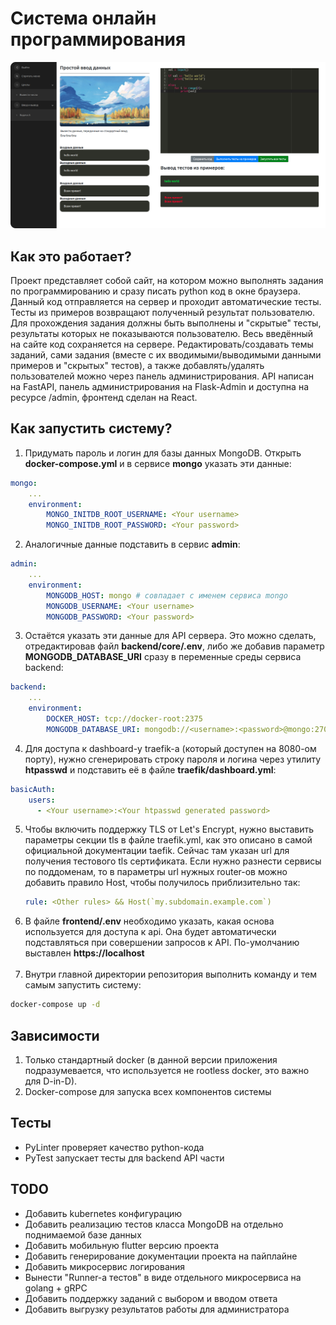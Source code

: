 # Система онлайн программирования
![Alt Text](assets/main.png)


## Как это работает?
Проект представляет собой сайт, на котором можно выполнять задания по программированию и сразу писать
python код в окне браузера. Данный код отправляется на сервер и проходит автоматические тесты. Тесты
из примеров возвращают полученный результат пользователю. Для прохождения задания должны 
быть выполнены и "скрытые" тесты, результаты которых не показываются пользователю. Весь введённый
на сайте код сохраняется на сервере. Редактировать/создавать темы заданий, сами задания (вместе с их
вводимыми/выводимыми данными примеров и "скрытых" тестов), а также добавлять/удалять пользователей
можно через панель администрирования. API написан на FastAPI, панель администрирования на 
Flask-Admin и доступна на ресурсе /admin, фронтенд сделан на React.


## Как запустить систему?
1. Придумать пароль и логин для базы данных MongoDB. Открыть **docker-compose.yml** и в сервисе **mongo**
указать эти данные:
```yaml
mongo:
    ...
    environment:
        MONGO_INITDB_ROOT_USERNAME: <Your username>
        MONGO_INITDB_ROOT_PASSWORD: <Your password>
```

2. Аналогичные данные подставить в сервис **admin**:
```yaml
admin:
    ...
    environment:
        MONGODB_HOST: mongo # совпадает с именем сервиса mongo 
        MONGODB_USERNAME: <Your username>
        MONGODB_PASSWORD: <Your password>
```

3. Остаётся указать эти данные для API сервера. Это можно сделать, отредактировав файл **backend/core/.env**,
либо же добавив параметр **MONGODB_DATABASE_URI** сразу в переменные среды сервиса backend:
```yaml
backend:
    ...
    environment:
        DOCKER_HOST: tcp://docker-root:2375
        MONGODB_DATABASE_URI: mongodb://<username>:<password>@mongo:27017/?authSource=admin
```

4. Для доступа к dashboard-у traefik-а (который доступен на 8080-ом порту), нужно сгенерировать
   строку пароля и логина через утилиту **htpasswd** и подставить её в файле **traefik/dashboard.yml**:
```yaml
basicAuth:
    users:
      - <Your username>:<Your htpasswd generated password>
```

5. Чтобы включить поддержку TLS от Let's Encrypt, нужно выставить параметры секции tls в файле traefik.yml,
как это описано в самой официальной документации taefik. Сейчас там указан url для получения тестового
  tls сертификата. Если нужно разнести сервисы по поддоменам, то в параметры url нужных router-ов 
  можно добавить правило Host, чтобы получилось приблизительно так:
   ```yaml
   rule: <Other rules> && Host(`my.subdomain.example.com`)
   ```
6. В файле **frontend/.env** необходимо указать, какая основа используется для доступа к api. Она будет
автоматически подставляться при совершении запросов к API. По-умолчанию выставлен **https://localhost**
<br><br/>
7. Внутри главной директории репозитория выполнить команду и тем самым запустить систему:
```bash
docker-compose up -d
```

 ## Зависимости
1. Только стандартный docker (в данной версии приложения подразумевается, что используется не
 rootless docker, это важно для D-in-D).
 2. Docker-compose для запуска всех компонентов системы

## Тесты
* PyLinter проверяет качество python-кода
* PyTest запускает тесты для backend API части 

## TODO
* Добавить kubernetes конфигурацию
* Добавить реализацию тестов класса MongoDB на отдельно поднимаемой базе данных
* Добавить мобильную flutter версию проекта
* Добавить генерирование документации проекта на пайплайне
* Добавить микросервис логирования
* Вынести "Runner-а тестов" в виде отдельного микросервиса на golang + gRPC
* Добавить поддержку заданий с выбором и вводом ответа
* Добавить выгрузку результатов работы для администратора  
